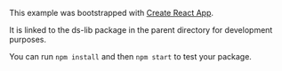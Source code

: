 This example was bootstrapped with [Create React App](https://github.com/facebook/create-react-app).

It is linked to the ds-lib package in the parent directory for development purposes.

You can run `npm install` and then `npm start` to test your package.

